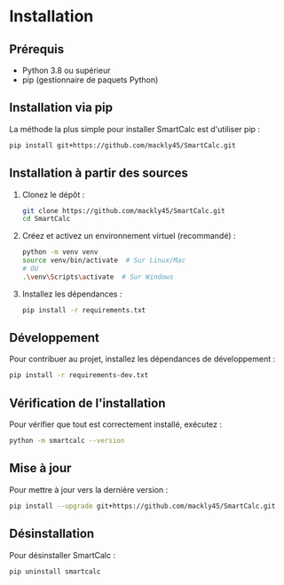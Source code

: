# Installation

## Prérequis

- Python 3.8 ou supérieur
- pip (gestionnaire de paquets Python)

## Installation via pip

La méthode la plus simple pour installer SmartCalc est d'utiliser pip :

```bash
pip install git+https://github.com/mackly45/SmartCalc.git
```

## Installation à partir des sources

1. Clonez le dépôt :
   ```bash
   git clone https://github.com/mackly45/SmartCalc.git
   cd SmartCalc
   ```

2. Créez et activez un environnement virtuel (recommandé) :
   ```bash
   python -m venv venv
   source venv/bin/activate  # Sur Linux/Mac
   # OU
   .\venv\Scripts\activate  # Sur Windows
   ```

3. Installez les dépendances :
   ```bash
   pip install -r requirements.txt
   ```

## Développement

Pour contribuer au projet, installez les dépendances de développement :

```bash
pip install -r requirements-dev.txt
```

## Vérification de l'installation

Pour vérifier que tout est correctement installé, exécutez :

```bash
python -m smartcalc --version
```

## Mise à jour

Pour mettre à jour vers la dernière version :

```bash
pip install --upgrade git+https://github.com/mackly45/SmartCalc.git
```

## Désinstallation

Pour désinstaller SmartCalc :

```bash
pip uninstall smartcalc
```
